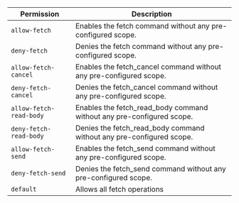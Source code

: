 | Permission | Description |
|------|-----|
|`allow-fetch`|Enables the fetch command without any pre-configured scope.|
|`deny-fetch`|Denies the fetch command without any pre-configured scope.|
|`allow-fetch-cancel`|Enables the fetch_cancel command without any pre-configured scope.|
|`deny-fetch-cancel`|Denies the fetch_cancel command without any pre-configured scope.|
|`allow-fetch-read-body`|Enables the fetch_read_body command without any pre-configured scope.|
|`deny-fetch-read-body`|Denies the fetch_read_body command without any pre-configured scope.|
|`allow-fetch-send`|Enables the fetch_send command without any pre-configured scope.|
|`deny-fetch-send`|Denies the fetch_send command without any pre-configured scope.|
|`default`|Allows all fetch operations|
